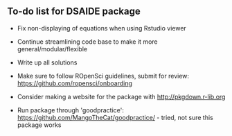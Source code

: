 ## To-do list for DSAIDE package

* Fix non-displaying of equations when using Rstudio viewer

* Continue streamlining code base to make it more general/modular/flexible

* Write up all solutions 

* Make sure to follow ROpenSci guidelines, submit for review: https://github.com/ropensci/onboarding

* Consider making a website for the package with  http://pkgdown.r-lib.org

* Run package through 'goodpractice': https://github.com/MangoTheCat/goodpractice/ - tried, not sure this package works